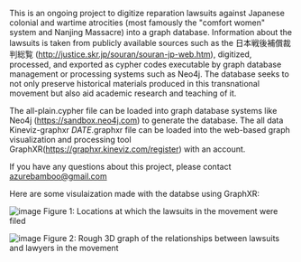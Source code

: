 This is an ongoing project to digitize reparation lawsuits against Japanese colonial and wartime atrocities (most famously the "comfort women" system and Nanjing Massacre) into a graph database. Information about the lawsuits is taken from publicly available sources such as the 日本戦後補償裁判総覧 (http://justice.skr.jp/souran/souran-jp-web.htm), digitized, processed, and exported as cypher codes executable by graph database management or processing systems such as Neo4j. The database seeks to not only preserve historical materials produced in this transnational movement but also aid academic research and teaching of it. 

The all-plain.cypher file can be loaded into graph database systems like Neo4j (https://sandbox.neo4j.com) to generate the database. The all data Kineviz-graphxr *DATE*.graphxr file can be loaded into the web-based graph visualization and processing tool GraphXR(https://graphxr.kineviz.com/register) with an account. 

If you have any questions about this project, please contact azurebamboo@gmail.com

Here are some visulaization made with the databse using GraphXR:

![image](https://user-images.githubusercontent.com/88473250/128296246-64194f55-1919-431d-8ddf-6377c93f230e.png)
Figure 1: Locations at which the lawsuits in the movement were filed

![image](https://user-images.githubusercontent.com/88473250/128296819-c4fef015-c61b-455f-9760-09059d99eeb1.png)
Figure 2: Rough 3D graph of the relationships between lawsuits and lawyers in the movement
